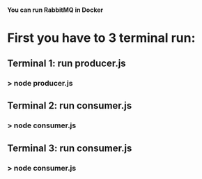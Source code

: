 #### You can run **RabbitMQ** in **Docker**

# First you have to 3 terminal run:

## Terminal 1: run producer.js

### > node producer.js

## Terminal 2: run consumer.js

### > node consumer.js

## Terminal 3: run consumer.js

### > node consumer.js
